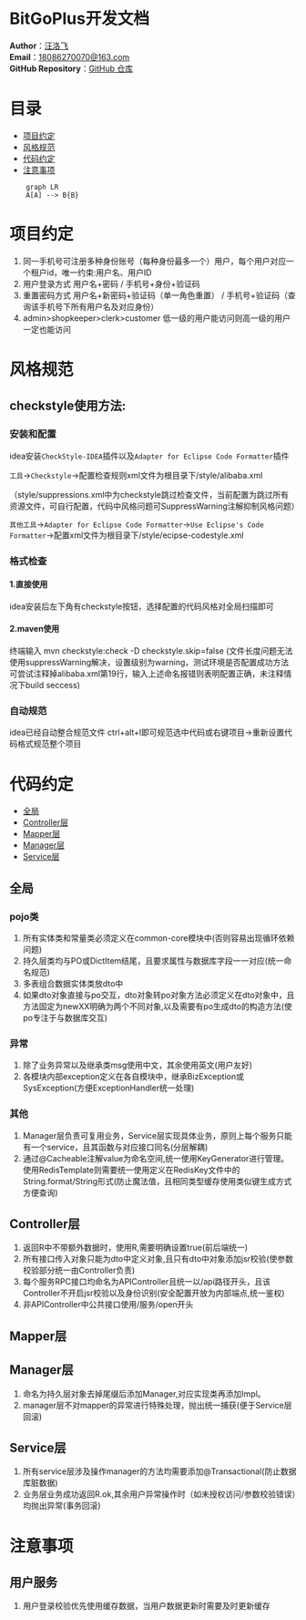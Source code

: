 # BitGoPlus开发文档

**Author**：[汪洛飞](https://github.com/wlf728050719)  
**Email**：[18086270070@163.com](mailto:18086270070@163.com)  
**GitHub Repository**：[GitHub 仓库](https://github.com/wlf728050719/BitGoPlus)

# 目录

- [项目约定](#项目约定)
- [风格规范](#风格规范)
- [代码约定](#代码约定)
- [注意事项](#注意事项)

```mermaid
    graph LR
    A[A] --> B{B}
```

# 项目约定

1. 同一手机号可注册多种身份账号（每种身份最多一个）用户，每个用户对应一个租户id，唯一约束:用户名、用户ID
2. 用户登录方式 用户名+密码 / 手机号+身份+验证码
3. 重置密码方式 用户名+新密码+验证码（单一角色重置） / 手机号+验证码（查询该手机号下所有用户名及对应身份）
4. admin>shopkeeper>clerk>customer 低一级的用户能访问则高一级的用户一定也能访问

# 风格规范

## checkstyle使用方法:

### 安装和配置

idea安装`CheckStyle-IDEA`插件以及`Adapter for Eclipse Code Formatter`插件

`工具`->`Checkstyle`->配置检查规则xml文件为根目录下/style/alibaba.xml

（style/suppressions.xml中为checkstyle跳过检查文件，当前配置为跳过所有资源文件，可自行配置，代码中风格问题可SuppressWarning注解抑制风格问题）

`其他工具`->`Adapter for Eclipse Code Formatter`->`Use Eclipse's Code Formatter`->配置xml文件为根目录下/style/ecipse-codestyle.xml

### 格式检查

#### 1.直接使用

idea安装后左下角有checkstyle按钮，选择配置的代码风格对全局扫描即可

#### 2.maven使用

终端输入 mvn checkstyle:check -D checkstyle.skip=false
(文件长度问题无法使用suppressWarning解决，设置级别为warning，测试环境是否配置成功方法可尝试注释掉alibaba.xml第19行，输入上述命名报错则表明配置正确，未注释情况下build seccess)

### 自动规范

idea已经自动整合规范文件 ctrl+alt+l即可规范选中代码或右键项目->重新设置代码格式规范整个项目

# 代码约定

- [全局](#全局)
- [Controller层](#Controller层)
- [Mapper层](#Mapper层)
- [Manager层](#Manager层)
- [Service层](#Service层)

## 全局

### pojo类

1. 所有实体类和常量类必须定义在common-core模块中(否则容易出现循环依赖问题)
2. 持久层类均与PO或DictItem结尾，且要求属性与数据库字段一一对应(统一命名规范)
3. 多表组合数据实体类放dto中
4. 如果dto对象直接与po交互，dto对象转po对象方法必须定义在dto对象中，且方法固定为newXX明确为两个不同对象,以及需要有po生成dto的构造方法(使po专注于与数据库交互)

### 异常

1. 除了业务异常以及继承类msg使用中文，其余使用英文(用户友好)
2. 各模块内部exception定义在各自模块中，继承BizException或SysException(方便ExceptionHandler统一处理)

### 其他

1. Manager层负责可复用业务，Service层实现具体业务，原则上每个服务只能有一个service，且其函数与对应接口同名(分层解耦)
2. 通过@Cacheable注解value为命名空间,统一使用KeyGenerator进行管理。使用RedisTemplate则需要统一使用定义在RedisKey文件中的String.format/String形式(防止魔法值，且相同类型缓存使用类似键生成方式方便查询)

## Controller层

1. 返回R中不带额外数据时，使用R<Boolean>,需要明确设置true(前后端统一)
2. 所有接口传入对象只能为dto中定义对象,且只有dto中对象添加jsr校验(使参数校验部分统一由Controller负责)
3. 每个服务RPC接口均命名为APIController且统一以/api路径开头，且该Controller不开启jsr校验以及身份识别(安全配置开放为内部端点,统一鉴权)
4. 非APIController中公共接口使用/服务/open开头

## Mapper层

## Manager层

1. 命名为持久层对象去掉尾缀后添加Manager,对应实现类再添加Impl。
2. manager层不对mapper的异常进行特殊处理，抛出统一捕获(便于Service层回滚)

## Service层

1. 所有service层涉及操作manager的方法均需要添加@Transactional(防止数据库脏数据)
2. 业务层业务成功返回R.ok,其余用户异常操作时（如未授权访问/参数校验错误）均抛出异常(事务回滚)

# 注意事项

## 用户服务
1. 用户登录校验优先使用缓存数据，当用户数据更新时需要及时更新缓存
